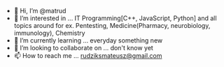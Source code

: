 - 👋 Hi, I’m @matrud
- 👀 I’m interested in ... IT Programming[C++, JavaScript, Python] and all topics around for ex. Pentesting, Medicine(Pharmacy, neurobiology, immunology), Chemistry
- 🌱 I’m currently learning ... everyday something new
- 💞️ I’m looking to collaborate on ... don't know yet
- 📫 How to reach me ... rudziksmateusz@gmail.com

<!---
matrud is a ✨ special ✨ repository because its `README.md` (this file) appears on your GitHub profile.
You can click the Preview link to take a look at your changes.
--->

